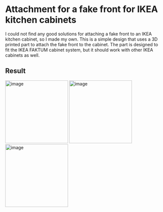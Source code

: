 # Attachment for a fake front for IKEA kitchen cabinets

I could not find any good solutions for attaching a fake front to an IKEA kitchen cabinet, so I made my own. This is a simple design that uses a 3D printed part to attach the fake front to the cabinet. The part is designed to fit the IKEA FAKTUM cabinet system, but it should work with other IKEA cabinets as well.

## Result

<img height="200" alt="image" src="https://github.com/user-attachments/assets/694001eb-fb92-49e3-82e9-72f0d2e9ed79">

<img height="200" alt="image" src="https://github.com/user-attachments/assets/6867a8d5-f406-463d-9b69-aa56e162c60b">

<img height="200" alt="image" src="https://github.com/user-attachments/assets/5173d3b4-be64-4110-af62-cf5b35553496">
